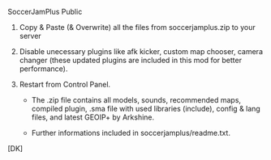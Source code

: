 SoccerJamPlus Public

1. Copy & Paste (& Overwrite) all the files from soccerjamplus.zip to your server

2) Disable unecessary plugins like afk kicker, custom map chooser, camera changer (these updated plugins are included in this mod for better performance).

3) Restart from Control Panel.

    - The .zip file contains all models, sounds, recommended maps, compiled plugin, .sma file with used libraries (include), config & lang files, and latest GEOIP+ by Arkshine.
  
    - Further informations included in soccerjamplus/readme.txt.


[DK]
